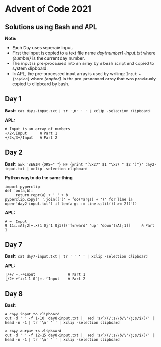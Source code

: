 # Advent of Code 2021
## Solutions using Bash and APL

**Note:** 
- Each Day uses seperate input. 
- First the input is copied to a text file name *day{number}-input.txt* where *{number}* is the current day number.
- The input is pre-processed into an array by a bash script and copied to system clipboard.
- In APL, the pre-processed input array is used by writing: `Input ← {copied}` where *{copied}* is the 
  pre-processed array that was previously copied to clipboard by bash.

## Day 1
**Bash:** `cat day1-input.txt | tr '\n' ' ' | xclip -selection clipboard`

**APL:**
```
⍝ Input is an array of numbers
+/2</Input      ⍝ Part 1
+/2</3+/Input   ⍝ Part 2
```

## Day 2
**Bash:** 
```awk 'BEGIN {ORS=" "} NF {print "(\x27" $1 "\x27 " $2 ")"}' day2-input.txt | xclip -selection clipboard```

**Python way to do the same thing:** 
```
import pyperclip
def foo(a,b):
     return repr(a) + ' ' + b
pyperclip.copy(' '.join(['(' + foo(*args) + ')' for line in open('day2-input.txt') if len(args := line.split()) >= 2])]))
```

**APL:**
```
A ← ↑Input
9 11×.○A[;2]+.×(1 0j¯1 0j1)[('forward' 'up' 'down')⍳A[;1]]     ⍝ Part 1
```

## Day 7
**Bash:** `cat day7-input.txt | tr ',' ' ' | xclip -selection clipboard`

**APL:**
```
⌊/+/|∘.-⍨Input               ⍝ Part 1
⌊/2+.÷⍨⊥∘1 1 0¨|∘.-⍨Input    ⍝ Part 2
```

## Day 8
**Bash:**
```
# copy input to clipboard
cut -d ' ' -f 1-10  day8-input.txt |  sed 's/^/(/;s/\b/\'/g;s/$/)/' | head -n -1 | tr '\n' ' ' | xclip -selection clipboard

# copy output to clipboard
cut -d ' ' -f 12-15 day8-input.txt |  sed 's/^/(/;s/\b/\'/g;s/$/)/' | head -n -1 | tr '\n' ' ' | xclip -selection clipboard
```

